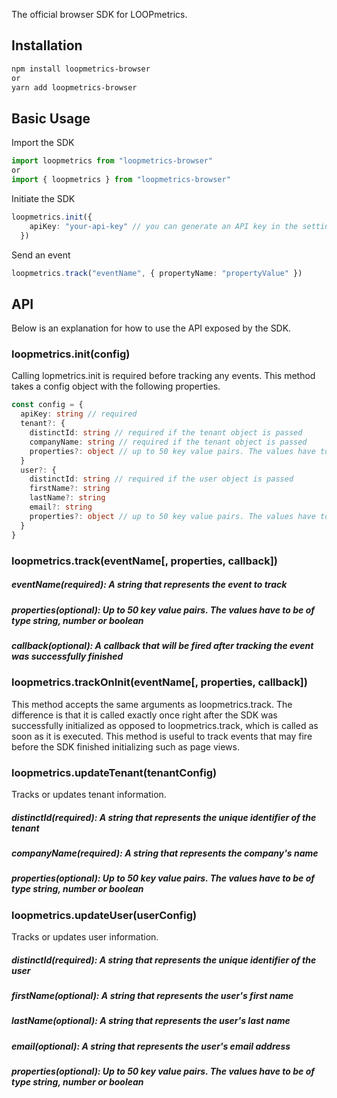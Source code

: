The official browser SDK for LOOPmetrics.

## Installation

```sh
npm install loopmetrics-browser
or
yarn add loopmetrics-browser
```

## Basic Usage

Import the SDK

```ts
import loopmetrics from "loopmetrics-browser"
or
import { loopmetrics } from "loopmetrics-browser"
```

Initiate the SDK

```ts
loopmetrics.init({
    apiKey: "your-api-key" // you can generate an API key in the settings of the LOOPmetrics web app
  })
```

Send an event

```ts
loopmetrics.track("eventName", { propertyName: "propertyValue" })
```

## API

Below is an explanation for how to use the API exposed by the SDK.

### loopmetrics.init(config)

Calling lopmetrics.init is required before tracking any events. This method takes a config object with the following properties.

```ts
const config = {
  apiKey: string // required
  tenant?: {
    distinctId: string // required if the tenant object is passed
    companyName: string // required if the tenant object is passed
    properties?: object // up to 50 key value pairs. The values have to be of type string, number or boolean
  }
  user?: {
    distinctId: string // required if the user object is passed
    firstName?: string
    lastName?: string
    email?: string
    properties?: object // up to 50 key value pairs. The values have to be of type string, number or boolean
  }
}
```

### loopmetrics.track(eventName[, properties, callback])

##### eventName(required): A string that represents the event to track

##### properties(optional): Up to 50 key value pairs. The values have to be of type string, number or boolean

##### callback(optional): A callback that will be fired after tracking the event was successfully finished

### loopmetrics.trackOnInit(eventName[, properties, callback])

This method accepts the same arguments as loopmetrics.track. The difference is that it is called exactly once right after the SDK was successfully initialized as opposed to loopmetrics.track, which is called as soon as it is executed. This method is useful to track events that may fire before the SDK finished initializing such as page views.

### loopmetrics.updateTenant(tenantConfig)

Tracks or updates tenant information.

##### distinctId(required): A string that represents the unique identifier of the tenant

##### companyName(required): A string that represents the company's name

##### properties(optional): Up to 50 key value pairs. The values have to be of type string, number or boolean

### loopmetrics.updateUser(userConfig)

Tracks or updates user information.

##### distinctId(required): A string that represents the unique identifier of the user

##### firstName(optional): A string that represents the user's first name

##### lastName(optional): A string that represents the user's last name

##### email(optional): A string that represents the user's email address

##### properties(optional): Up to 50 key value pairs. The values have to be of type string, number or boolean